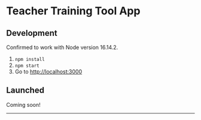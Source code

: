 # Teacher Training Tool App

## Development

Confirmed to work with Node version 16.14.2.

1. `npm install`
2. `npm start`
3. Go to <http://localhost:3000>

## Launched

Coming soon!

---
